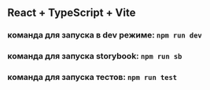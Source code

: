 ## React + TypeScript + Vite


### команда для запуска в dev режиме: `npm run dev`

### команда для запуска storybook: `npm run sb`

### команда для запуска тестов: `npm run test`
